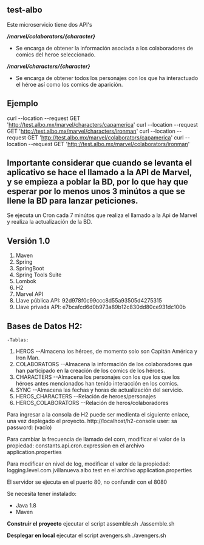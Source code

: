 ## test-albo

Este microservicio tiene dos API's

***/marvel/colaborators/{character}***
 - Se encarga de obtener la información asociada a los colaboradores de
   comics del heroe seleccionado.

***/marvel/characters/{character}***
 - Se encarga de obtener todos los personajes con los que ha
   interactuado el héroe así como los comics de aparición.
   
## Ejemplo

curl --location --request GET 'http://test.albo.mx/marvel/characters/capamerica'
curl --location --request GET 'http://test.albo.mx/marvel/characters/ironman'
curl --location --request GET 'http://test.albo.mx/marvel/colaborators/capamerica'
curl --location --request GET 'http://test.albo.mx/marvel/colaborators/ironman'
   
## Importante considerar que cuando se levanta el aplicativo se hace el llamado a la API de Marvel, y se empieza a poblar la BD, por lo que hay que esperar por lo menos unos 3 minútos a que se llene la BD para lanzar peticiones.

Se ejecuta un Cron cada 7 minútos que realiza el llamado a la Api de Marvel y realiza la actualización de la BD.

## Versión 1.0

 1. Maven
 2. Spring
 3. SpringBoot
 4. Spring Tools Suite
 5. Lombok
 6. H2
 7. Marvel API
 8. Llave pública API: 92d978f0c99ccc8d55a93505d4275315
 9. Llave privada API: e7bcafcd6d0b973a89b12c830dd80ce931dc100b

## Bases de Datos H2:

	-Tablas:
		

 1. HEROS 							--Almacena los héroes, de momento solo son Capitán América y Iron Man.
 2. COLABORATORS					--Almacena la información de los colaboradores que han participado en la creación de los comics de los héroes.
 3. CHARACTERS 						--Almacena los personajes con los que los que los héroes antes mencionados han tenido interacción en los comics.
 4. SYNC							--Almacena las fechas y horas de actualización del servicio.
 5. HEROS_CHARACTERS 				--Relación de heroes/personajes
 6. HEROS_COLABORATORS 				--Relación de heros/colaboradores

Para ingresar a la consola de H2 puede ser medienta el siguiente enlace, una vez deplegado el proyecto.
http://localhost/h2-console
user: sa
password: (vacío)

Para cambiar la frecuencia de llamado del corn, modificar el valor de la propiedad: constants.api.cron.expression en el archivo application.properties

Para modificar en nivel de log, modificar el valor de la propiedad: logging.level.com.jvillanueva.albo.test en el archivo application.properties

El servidor se ejecuta en el puerto 80, no confundir con el 8080

Se necesita tener instalado:
		
 - Java 1.8  		
 - Maven 		

**Construir el proyecto**
   ejecutar el script assemble.sh
   ./assemble.sh

**Desplegar en local**
   ejecutar el script avengers.sh
   ./avengers.sh